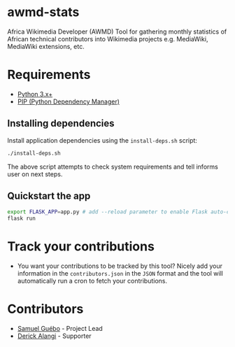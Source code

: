 # awmd-stats

Africa Wikimedia Developer (AWMD) Tool for gathering monthly statistics of African technical contributors into Wikimedia projects e.g. MediaWiki, MediaWiki extensions, etc.


# Requirements

* [Python 3.x+](https://www.python.org/downloads/)
* [PIP (Python Dependency Manager)](https://pip.pypa.io/en/stable/installing/)

## Installing dependencies

Install application dependencies using the `install-deps.sh` script:
```bash 
./install-deps.sh
```
The above script attempts to check system requirements and tell informs user on next steps.

## Quickstart the app
```bash
export FLASK_APP=app.py # add --reload parameter to enable Flask auto-compilation feature
flask run
```

# Track your contributions

* You want your contributions to be tracked by this tool? Nicely add your information in the `contributors.json` in the `JSON` format and the tool will automatically run a cron to fetch your contributions.


# Contributors

* [Samuel Guébo](https://github.com/samuelguebo) - Project Lead
* [Derick Alangi](https://github.com/ch3nkula) - Supporter